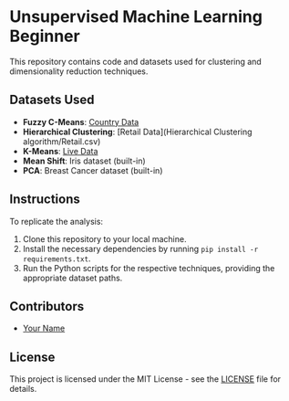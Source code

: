 # Unsupervised Machine Learning Beginner

This repository contains code and datasets used for clustering and dimensionality reduction techniques.

## Datasets Used

- **Fuzzy C-Means**: [Country Data](Fuzzy-c-means/Country-data.csv)
- **Hierarchical Clustering**: [Retail Data](Hierarchical Clustering algorithm/Retail.csv)
- **K-Means**: [Live Data](Kmeans/Live.csv)
- **Mean Shift**: Iris dataset (built-in)
- **PCA**: Breast Cancer dataset (built-in)

## Instructions

To replicate the analysis:

1. Clone this repository to your local machine.
2. Install the necessary dependencies by running `pip install -r requirements.txt`.
3. Run the Python scripts for the respective techniques, providing the appropriate dataset paths.

## Contributors

- [Your Name](https://github.com/MeetSolanki530)

## License

This project is licensed under the MIT License - see the [LICENSE](LICENSE) file for details.
